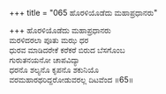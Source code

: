 +++
title = "065 ಹೊರಳಿಯೊಡೆದು ಮಹಾಪ್ರಧಾನರು"

+++
ಹೊರಳಿಯೊಡೆದು ಮಹಾಪ್ರಧಾನರು  
ಮರಳಿದರಲಾ ಪೂತು ಮಝ ಧರ  
ಧುರವ ಮಾಡಿದರೇಕೆ ಕರೆಕರೆ ಬಿರುದ ಬೆಸಗೊಂಬ  
ಗುರುತನಯನೋ ಚಾಪವಿದ್ಯಾ  
ಧರನೊ ಶಲ್ಯನೊ ಕೃಪನೊ ಶಕುನಿಯೊ  
ವರಮಹಾರಥರಿದ್ದರೋಡುವರಲ್ಲ ದಿಟವೆಂದ      ॥65॥